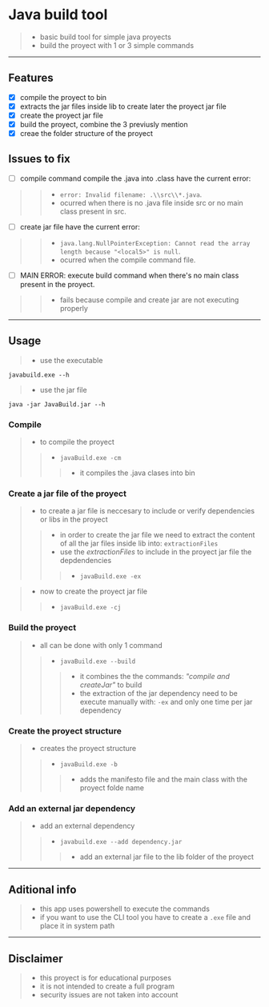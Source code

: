 # Java build tool
>- basic build tool for simple java proyects
>- build the proyect with 1 or 3 simple commands

------

## Features 
- [x] compile the proyect to bin
- [x] extracts the jar files inside lib to create later the proyect jar file
- [x] create the proyect jar file
- [x] build the proyect, combine the 3 previusly mention
- [x] creae the folder structure of the proyect

## Issues to fix
- [ ] compile command compile the .java into .class have the current error:
>>- `error: Invalid filename: .\\src\\*.java`.
>>- ocurred when there is no .java file inside src or no main class present in src.
- [ ] create jar file have the current error:
>>- `java.lang.NullPointerException: Cannot read the array length because "<local5>" is null`.
>>- ocurred when the compile command file.
- [ ] MAIN ERROR: execute build command when there's no main class present in the proyect.
>>- fails because compile and create jar are not executing properly

------

## Usage
>- use the executable
```console
javabuild.exe --h
```
>- use the jar file
```console
java -jar JavaBuild.jar --h
```

### Compile

>- to compile the proyect
>>- `javaBuild.exe -cm`
>>>- it compiles the .java clases into bin

### Create a jar file of the proyect

>- to create a jar file is neccesary to include or verify dependencies or libs in the proyect
>>- in order to create the jar file we need to extract the content of all the jar files inside lib into: `extractionFiles`
>>- use the *extractionFiles* to include in the proyect jar file the depdendencies
>>>- `javaBuild.exe -ex`

>- now to create the proyect jar file
>>- `javaBuild.exe -cj`

### Build the proyect

>- all can be done with only 1 command
>>- `javaBuild.exe --build`
>>>- it combines the the commands: *"compile and createJar"* to build
>>>- the extraction of the jar dependency need to be execute manually with: `-ex` and only one time per jar dependency

### Create the proyect structure

>- creates the proyect structure
>>- `javaBuild.exe -b`
>>>- adds the manifesto file and the main class with the proyect folde name

### Add an external jar dependency

>- add an external dependency 
>>- `javabuild.exe --add dependency.jar`
>>>- add an external jar file to the lib folder of the proyect

------

## Aditional info
>- this app uses powershell to execute the commands
>- if you want to use the CLI tool you have to create a `.exe` file and place it in system path

------

## Disclaimer
>- this proyect is for educational purposes
>- it is not intended to create a full program
>- security issues are not taken into account
